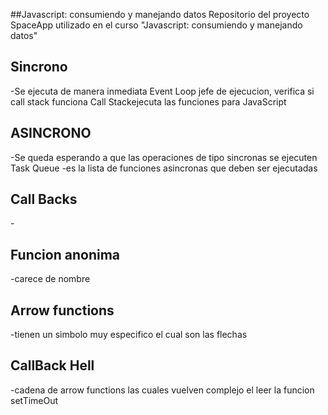 ##Javascript: consumiendo y manejando datos
Repositorio del proyecto SpaceApp utilizado en el curso "Javascript: consumiendo y manejando datos"
<h2>Sincrono</h2>
  -Se ejecuta de manera inmediata 
Event Loop jefe de ejecucion, verifica si call stack funciona
Call Stack ejecuta las funciones para JavaScript

<h2>ASINCRONO</h2>

  -Se queda esperando a que las operaciones de tipo sincronas se ejecuten
  Task Queue
    -es la lista de funciones asincronas que deben ser ejecutadas
<h2>Call Backs</h2>
  -
<h2>Funcion anonima</h2>
  -carece de nombre
<h2>Arrow functions</h2>
  -tienen un simbolo muy especifico el cual son las flechas
<h2>CallBack Hell</h2>
  -cadena de arrow functions las cuales vuelven complejo el leer la funcion setTimeOut
